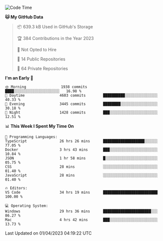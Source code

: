 <!--START_SECTION:waka-->
![Code Time](http://img.shields.io/badge/Code%20Time-3%2C870%20hrs%2053%20mins-blue)

**🐱 My GitHub Data** 

> 📦 639.3 kB Used in GitHub's Storage 
 > 
> 🏆 384 Contributions in the Year 2023
 > 
> 🚫 Not Opted to Hire
 > 
> 📜 14 Public Repositories 
 > 
> 🔑 64 Private Repositories 
 > 
**I'm an Early 🐤** 

```text
🌞 Morning                1938 commits        ████░░░░░░░░░░░░░░░░░░░░░   16.98 % 
🌆 Daytime                4603 commits        ██████████░░░░░░░░░░░░░░░   40.33 % 
🌃 Evening                3445 commits        ████████░░░░░░░░░░░░░░░░░   30.18 % 
🌙 Night                  1428 commits        ███░░░░░░░░░░░░░░░░░░░░░░   12.51 % 
```


📊 **This Week I Spent My Time On** 

```text
💬 Programming Languages: 
TypeScript               26 hrs 26 mins      ███████████████████░░░░░░   77.05 % 
Docker                   3 hrs 43 mins       ███░░░░░░░░░░░░░░░░░░░░░░   10.84 % 
JSON                     1 hr 58 mins        █░░░░░░░░░░░░░░░░░░░░░░░░   05.75 % 
CSS                      28 mins             ░░░░░░░░░░░░░░░░░░░░░░░░░   01.40 % 
JavaScript               28 mins             ░░░░░░░░░░░░░░░░░░░░░░░░░   01.40 % 

🔥 Editors: 
VS Code                  34 hrs 19 mins      █████████████████████████   100.00 % 

💻 Operating System: 
Windows                  29 hrs 36 mins      ██████████████████████░░░   86.27 % 
Mac                      4 hrs 42 mins       ███░░░░░░░░░░░░░░░░░░░░░░   13.73 % 
```


 Last Updated on 01/04/2023 04:19:22 UTC
<!--END_SECTION:waka-->

